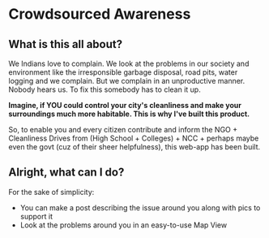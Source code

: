 # Crowdsourced Awareness
## What is this all about?
We Indians love to complain. We look at the problems in our society and environment like the irresponsible garbage disposal, road pits, water logging and we complain. But we complain in an unproductive manner. Nobody hears us. To fix this somebody has to clean it up.

**Imagine, if YOU could control your city's cleanliness and make your surroundings much more habitable. This is why I've built this product.**

So, to enable you and every citizen contribute and inform the NGO + Cleanliness Drives from (High School + Colleges) + NCC + perhaps maybe even the govt (cuz of their sheer helpfulness), this web-app has been built.

## Alright, what can I do?
For the sake of simplicity:
- You can make a post describing the issue around you along with pics to support it
- Look at the problems around you in an easy-to-use Map View
